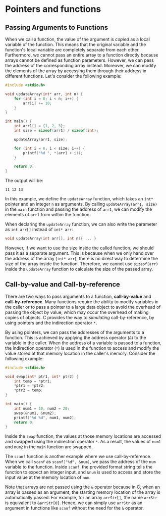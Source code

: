 # Pointers and functions

## Passing Arguments to Functions

When we call a function, the value of the argument is *copied* as a local variable of the function. This means that the original variable and the function's local variable are completely separate from each other. Furthermore, we cannot pass an entire array to a function directly because arrays cannot be defined as function parameters. However, we can pass the address of the corresponding array instead. Moreover, we can modify the elements of the array by accessing them through their address in different functions. Let's consider the following example:

```c
#include <stdio.h>

void updateArray(int* arr, int n) {
    for (int i = 0; i < n; i++) {
        arr[i] += 10;
    }
}

int main() {
    int arr1[] = {1, 2, 3};
    int size = sizeof(arr1) / sizeof(int);

    updateArray(arr1, size);

    for (int i = 0; i < size; i++) {
        printf("%d ", *(arr1 + i));
    }

    return 0;
}
```

The output will be:
```
11 12 13
```

In this example, we define the `updateArray` function, which takes an `int*` pointer and an integer `n` as arguments. By calling `updateArray(arr1, size)` in the `main` function and passing the address of `arr1`, we can modify the elements of `arr1` from within the function.

When declaring the `updateArray` function, we can also write the parameter as `int arr[]` instead of `int* arr`: 
```c
void updateArray(int arr[], int n){ ... }
```
However, if we want to use the size inside the called function, we should pass it as a separate argument. This is because when we only hand over the address of the array (`int* arr`), there is no direct way to determine the size of the array inside the function. Therefore, we cannot use `sizeof(arr)` inside the `updateArray` function to calculate the size of the passed array.


## Call-by-value and Call-by-reference

There are two ways to pass arguments to a function, **call-by-value** and **call-by-reference**. Many functions require the ability to modify variables in the caller or to pass a pointer to a large data object to avoid the overhead of passing the object by value, which may occur the overhead of making copies of objects. C provides the way to *simulating* call-by-reference, by using pointers and the indirection operator `*`.

By using pointers, we can pass the addresses of the arguments to a function. This is achieved by applying the address operator (`&`) to the variable in the caller. When the address of a variable is passed to a function, the indirection operator (`*`) is used in the function to access and modify the value stored at that memory location in the caller's memory. Consider the following example:

```c
#include <stdio.h>

void swap(int* ptr1, int* ptr2) {
    int temp = *ptr1;
    *ptr1 = *ptr2;
    *ptr2 = temp;
}

int main() {
    int num1 = 10, num2 = 20;
    swap(&num1, &num2);
    printf("%d %d", num1, num2);
    return 0;
}
```

Inside the `swap` function, the values at those memory locations are accessed and swapped using the indirection operator `*`. As a result, the values of `num1` and `num2` in the `main` function are swapped.

The `scanf` function is another example where we use call-by-reference. When we call `scanf` as `scanf("%d", &num)`, we pass the address of the `num` variable to the function. Inside `scanf`, the provided format string tells the function to expect an integer input, and `&num` is used to access and store the input value at the memory location of `num`.

Note that arrays are not passed using the `&` operator because in C, when an array is passed as an argument, the starting memory location of the array is automatically passed. For example, for an array `arrStr[]`, the name `arrStr` is equivalent to `&arrStr[0]`. Hence, we can simply use `arrStr` as an argument in functions like `scanf` without the need for the `&` operator.


